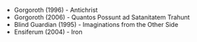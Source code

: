 * Gorgoroth (1996) - Antichrist
* Gorgoroth (2006) - Quantos Possunt ad Satanitatem Trahunt 
* Blind Guardian (1995) - Imaginations from the Other Side
* Ensiferum (2004) - Iron